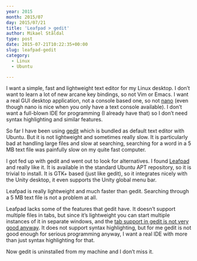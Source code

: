 ```yaml
---
year: 2015
month: 2015/07
day: 2015/07/21
title: 'Leafpad > gedit'
author: Mikael Ståldal
type: post
date: 2015-07-21T10:22:35+00:00
slug: leafpad-gedit
category:
  - Linux
  - Ubuntu

---
```

I want a simple, fast and lightweight text editor for my Linux desktop. I don&#8217;t want to learn a lot of new arcane key bindings, so not Vim or Emacs. I want a real GUI desktop application, not a console based one, so not [nano][1] (even though nano is nice when you only have a text console available). I don&#8217;t want a full-blown IDE for programming (I already have that) so I don&#8217;t need syntax highlighting and similar features.

So far I have been using [gedit][2] which is bundled as default text editor with Ubuntu. But it is not lightweight and sometimes really slow. It is particularly bad at handling large files and slow at searching, searching for a word in a 5 MB text file was painfully slow on my quite fast computer.

I got fed up with gedit and went out to look for alternatives. I found [Leafpad][3] and really like it. It is available in the standard Ubuntu APT repository, so it is trivial to install. It is GTK+ based (just like gedit), so it integrates nicely with the Unity desktop, it even supports the Unity global menu bar.

Leafpad is really lightweight and much faster than gedit. Searching through a 5 MB text file is not a problem at all.

Leafpad lacks some of the features that gedit have. It doesn&#8217;t support multiple files in tabs, but since it&#8217;s lightweight you can start multiple instances of it in separate windows, and the [tab support in gedit is not very good anyway][4]. It does not support syntax highlighting, but for me gedit is not good enough for serious programming anyway, I want a real IDE with more than just syntax highlighting for that.

Now gedit is uninstalled from my machine and I don&#8217;t miss it.

 [1]: http://www.nano-editor.org/
 [2]: https://wiki.gnome.org/Apps/Gedit
 [3]: http://tarot.freeshell.org/leafpad/
 [4]: https://bugzilla.gnome.org/show_bug.cgi?id=314646
